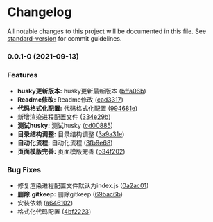 # Changelog

All notable changes to this project will be documented in this file. See [standard-version](https://github.com/conventional-changelog/standard-version) for commit guidelines.

### 0.0.1-0 (2021-09-13)


### Features

* **husky更新版本:** husky更新最新版本 ([bffa06b](https://github.com/fosung-cli/fs-electron-template/commit/bffa06b0422be29d1ddb8088da24023fb42d05f9))
* **Readme修改:** Readme修改 ([cad3317](https://github.com/fosung-cli/fs-electron-template/commit/cad3317ca9d94d88155f8eae12ab98d2d7ec2d64))
* **代码格式化配置:** 代码格式化配置 ([994681e](https://github.com/fosung-cli/fs-electron-template/commit/994681eba741de0e06b2d446331205bddb2077d9))
* 新增渲染进程配置文件 ([334e29b](https://github.com/fosung-cli/fs-electron-template/commit/334e29bfe5e2241c4008243eb5fd444218534c10))
* **测试husky:** 测试husky ([cd00885](https://github.com/fosung-cli/fs-electron-template/commit/cd008851cb59e06edd39fa415fe3caad0c133d1c))
* **目录结构调整:** 目录结构调整 ([3a9a31e](https://github.com/fosung-cli/fs-electron-template/commit/3a9a31efd4759e32870669524a1f507f725d6e59))
* **自动化流程:** 自动化流程 ([3fb9e68](https://github.com/fosung-cli/fs-electron-template/commit/3fb9e684dab9a03962c1a0df95a7b87fa879054c))
* **页面模版完善:** 页面模版完善 ([b34f202](https://github.com/fosung-cli/fs-electron-template/commit/b34f202b084cd3c1a60e0daf4e32ef6feb714f39))


### Bug Fixes

* 修复渲染进程配置文件默认为index.js ([0a2ac01](https://github.com/fosung-cli/fs-electron-template/commit/0a2ac01202c08456c3b180acf6fa9cc88cdaad7a))
* **删除.gitkeep:** 删除gitkeep ([69bac6b](https://github.com/fosung-cli/fs-electron-template/commit/69bac6b90fda1fe8f5c1a88302020e78a33637ef))
* 安装依赖 ([a646102](https://github.com/fosung-cli/fs-electron-template/commit/a64610276007880941ce7fc860e5941ecc992cda))
* 格式化代码配置 ([4bf2223](https://github.com/fosung-cli/fs-electron-template/commit/4bf22236bd0f5afdcad6e58e2075ce68c27f0c34))
